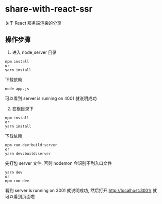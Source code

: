 # share-with-react-ssr

关于 React 服务端渲染的分享

## 操作步骤

1. 进入 node_server 目录

```
npm install
or
yarn install
```
下载依赖

```
node app.js
```

可以看到 server is running on 4001 就说明成功

2. 在根目录下

```
npm install
or
yarn install
```
下载依赖

```
npm run dev:build:server
or 
yarn dev:build:server
```
先打包 server 文件, 否则 nodemon 会识别不到入口文件

```
yarn dev 
or 
npm run dev
```

看到 server is running on 3001 就说明成功, 然后打开 [http://localhost:3001/](http://localhost:3001/) 就可以看到页面啦
